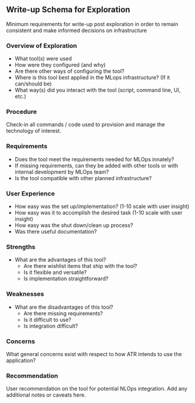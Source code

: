 ## Write-up Schema for Exploration

Minimum requirements for write-up post exploration in order to remain consistent and make informed decisions on infrastructure

### Overview of Exploration

- What tool(s) were used
- How were they configured (and why)
- Are there other ways of configuring the tool?
- Where is this tool best applied in the MLops infrastructure? (If it can/should be)
- What way(s) did you interact with the tool (script, command line, UI, etc.)

### Procedure

Check-in all commands / code used to provision and manage the technology of interest.

### Requirements

- Does the tool meet the requirements needed for MLOps innately?
- If missing requirements, can they be added with other tools or with internal development by MLOps team?
- Is the tool compatible with other planned infrastructure?

### User Experience

- How easy was the set up/implementation? (1-10 scale with user insight)
- How easy was it to accomplish the desired task (1-10 scale with user insight)
- How easy was the shut down/clean up process?
- Was there useful documentation?

### Strengths
    
- What are the advantages of this tool?
    - Are there wishlist items that ship with the tool?
    - Is it flexible and versatile?
    - Is implementation straightforward?

### Weaknesses

- What are the disadvantages of this tool?
    - Are there missing requirements?
    - Is it difficult to use?
    - Is integration difficult?

### Concerns

What general concerns exist with respect to how ATR intends to use the application?

### Recommendation

User recommendation on the tool for potential NLOps integration. Add any additional notes or caveats here. 
